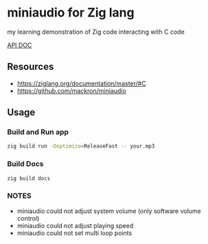 
# miniaudio for Zig lang

my learning demonstration of Zig code interacting with C code

[API DOC](https://lost22git.github.io/miniaudio.zig)

## Resources

- https://ziglang.org/documentation/master/#C
- https://github.com/mackron/miniaudio

## Usage

### Build and Run app

```sh
zig build run -Doptimize=ReleaseFast -- your.mp3
```

### Build Docs

```sh
zig build docs
```

### NOTES

- miniaudio could not adjust system volume (only software volume control)
- miniaudio could not adjust playing speed
- miniaudio could not set multi loop points
